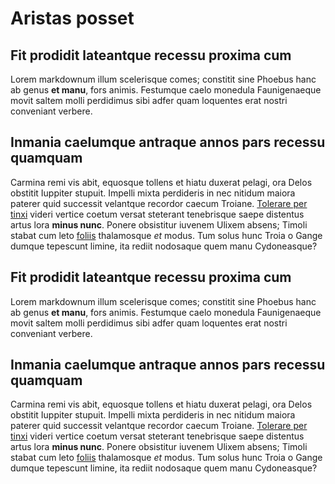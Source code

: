 # Aristas posset

## Fit prodidit lateantque recessu proxima cum

Lorem markdownum illum scelerisque comes; constitit sine Phoebus hanc ab genus
**et manu**, fors animis. Festumque caelo monedula Faunigenaeque movit saltem
molli perdidimus sibi adfer quam loquentes erat nostri conveniant verbere.

## Inmania caelumque antraque annos pars recessu quamquam

Carmina remi vis abit, equosque tollens et hiatu duxerat pelagi, ora Delos
obstitit Iuppiter stupuit. Impelli mixta perdideris in nec nitidum maiora
paterer quid successit velantque recordor caecum Troiane. [Tolerare per
tinxi](http://imagonatam.io/) videri vertice coetum versat steterant tenebrisque
saepe distentus artus lora **minus nunc**. Ponere obsistitur iuvenem Ulixem
absens; Timoli stabat cum leto [foliis](http://ad.com/atria-est.php) thalamosque
*et* modus. Tum solus hunc Troia o Gange dumque tepescunt limine, ita rediit
nodosaque quem manu Cydoneasque?

## Fit prodidit lateantque recessu proxima cum

Lorem markdownum illum scelerisque comes; constitit sine Phoebus hanc ab genus
**et manu**, fors animis. Festumque caelo monedula Faunigenaeque movit saltem
molli perdidimus sibi adfer quam loquentes erat nostri conveniant verbere.

## Inmania caelumque antraque annos pars recessu quamquam

Carmina remi vis abit, equosque tollens et hiatu duxerat pelagi, ora Delos
obstitit Iuppiter stupuit. Impelli mixta perdideris in nec nitidum maiora
paterer quid successit velantque recordor caecum Troiane. [Tolerare per
tinxi](http://imagonatam.io/) videri vertice coetum versat steterant tenebrisque
saepe distentus artus lora **minus nunc**. Ponere obsistitur iuvenem Ulixem
absens; Timoli stabat cum leto [foliis](http://ad.com/atria-est.php) thalamosque
*et* modus. Tum solus hunc Troia o Gange dumque tepescunt limine, ita rediit
nodosaque quem manu Cydoneasque?

